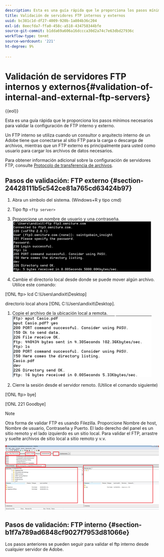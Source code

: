 ```yaml
---
description: Esta es una guía rápida que le proporciona los pasos mínimos necesarios para validar la configuración de FTP interno y externo.
title: Validación de servidores FTP internos y externos
uuid: bc381c1d-df27-4009-920b-1a804b36c204
exl-id: 8eecfda7-ffa0-458c-a518-434758344bfe
source-git-commit: b1dda69a606a16dccca30d2a74c7e63dbd27936c
workflow-type: tm+mt
source-wordcount: '221'
ht-degree: 9%

---
```


# Validación de servidores FTP internos y externos{#validation-of-internal-and-external-ftp-servers}

{{eol}}

Esta es una guía rápida que le proporciona los pasos mínimos necesarios para validar la configuración de FTP interno y externo.

Un FTP interno se utiliza cuando un consultor o arquitecto interno de un Adobe tiene que conectarse al sitio FTP para la carga o descarga de archivos, mientras que un FTP externo es principalmente para usted como usuario para cargar los archivos de datos necesarios.

Para obtener información adicional sobre la configuración de servidores FTP, consulte [Protocolo de transferencia de archivos](https://experienceleague.adobe.com/docs/analytics/export/ftp-and-sftp/ftp-overview.html?lang=es).

## Pasos de validación: FTP externo {#section-24428111b5c542ce81a765cd63424b97}

1. Abra un símbolo del sistema. (Windows+R y tipo cmd)
1. Tipo ftp `<ftp server>`
1. Proporcione un nombre de usuario y una contraseña. ![](assets/dwb_impl_ftp1.png)

1. Cambie el directorio local desde donde se puede mover algún archivo. Utilice este comando:

[!DNL ftp> lcd C:\Users\andixit\Desktop]

directorio local ahora [!DNL C:\Users\andixit\Desktop].

1. Copie el archivo de la ubicación local a remota. ![](assets/dwb_impl_ftp2.png)

1. Cierre la sesión desde el servidor remoto. (Utilice el comando siguiente)

[!DNL ftp> bye]

[!DNL 221 Goodbye]

>[!NOTE]
>
>Otra forma de validar FTP es usando Filezilla. Proporcione Nombre de host, Nombre de usuario, Contraseña y Puerto. El lado derecho del panel es un sitio remoto y el lado izquierdo es un sitio local. Para validar el FTP, arrastre y suelte archivos de sitio local a sitio remoto y v.v.

![](assets/dwb_impl_ftp3.png)

## Pasos de validación: FTP interno {#section-b1f7a789ad6848cf9027f7953d81066e}

Los pasos anteriores se pueden seguir para validar el ftp interno desde cualquier servidor de Adobe.
